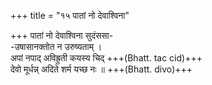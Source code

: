 +++
title = "१५ पातां नो देवाश्विना"

+++
पातां नो देवाश्विना सुदंससा-  
-उषासानक्तोत न उरुष्यताम् ।  
अपां नपाद् अविह्रुती कयस्य चिद् +++(Bhatt. tac cid)+++  
देवो मूर्धन्न् अदिते शर्म यच्छ नः ॥ +++(Bhatt. divo)+++